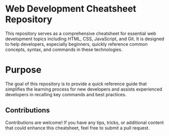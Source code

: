 # Web Development Cheatsheet Repository
This repository serves as a comprehensive cheatsheet for essential web development topics including HTML, CSS, JavaScript, and Git. It is designed to help developers, especially beginners, quickly reference common concepts, syntax, and commands in these technologies.

# Purpose
The goal of this repository is to provide a quick reference guide that simplifies the learning process for new developers and assists experienced developers in recalling key commands and best practices.

## Contributions
Contributions are welcome! If you have any tips, tricks, or additional content that could enhance this cheatsheet, feel free to submit a pull request.


